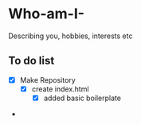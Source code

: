 # Who-am-I-
Describing you, hobbies, interests etc

## To do list
- [x] Make Repository
  - [x] create index.html
    - [x] added basic boilerplate
- 
